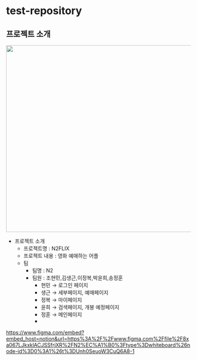 # test-repository

## 프로젝트 소개
<img src="https://github.com/yoon3208/test-repository/assets/161405457/1d0a7566-a929-4b56-999b-93d8c85f8737" width="509">


- 프로젝트 소개
    - 프로젝트명 : N2FLIX
    - 프로젝트 내용 : 영화 예매하는 어플
    - 팀
        - 팀명 : N2
        - 팀원 : 조현민,김생근,이정복,박윤희,송정훈
            - 현민 → 로그인 페이지
            - 생근 → 세부페이지, 예매페이지
            - 정복 → 마이페이지
            - 윤희 → 검색페이지, 개봉 예정페이지
            - 정훈 → 메인페이지
            - 
https://www.figma.com/embed?embed_host=notion&url=https%3A%2F%2Fwww.figma.com%2Ffile%2F8xa067LJkxklACJSSfrjXR%2FN2%EC%A1%B0%3Ftype%3Dwhiteboard%26node-id%3D0%3A1%26t%3DUnh0SeuoW3CuQ6A8-1
